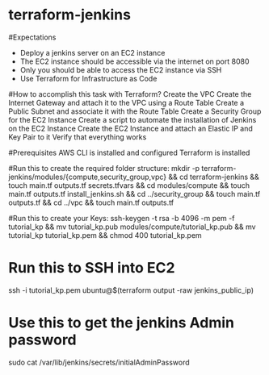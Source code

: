 # terraform-jenkins
#Expectations

- Deploy a jenkins server on an EC2 instance
- The EC2 instance should be accessible via the internet on port 8080
- Only you should be able to access the EC2 instance via SSH
- Use Terraform for Infrastructure as Code

#How to accomplish this task with Terraform?
Create the VPC
Create the Internet Gateway and attach it to the VPC using a Route Table
Create a Public Subnet and associate it with the Route Table
Create a Security Group for the EC2 Instance
Create a script to automate the installation of Jenkins on the EC2 Instance
Create the EC2 Instance and attach an Elastic IP and Key Pair to it
Verify that everything works

#Prerequisites
AWS CLI is installed and configured
Terraform is installed

#Run this to create the required folder structure:
mkdir -p terraform-jenkins/modules/{compute,security_group,vpc} && cd terraform-jenkins && touch main.tf outputs.tf secrets.tfvars && cd modules/compute && touch main.tf outputs.tf install_jenkins.sh && cd ../security_group && touch main.tf outputs.tf && cd ../vpc && touch main.tf outputs.tf

#Run this to create your Keys:
ssh-keygen -t rsa -b 4096 -m pem -f tutorial_kp && mv tutorial_kp.pub modules/compute/tutorial_kp.pub && mv tutorial_kp tutorial_kp.pem && chmod 400 tutorial_kp.pem

# Run this to SSH into EC2
ssh -i tutorial_kp.pem ubuntu@$(terraform output -raw jenkins_public_ip)

# Use this to get the jenkins Admin password
sudo cat /var/lib/jenkins/secrets/initialAdminPassword
